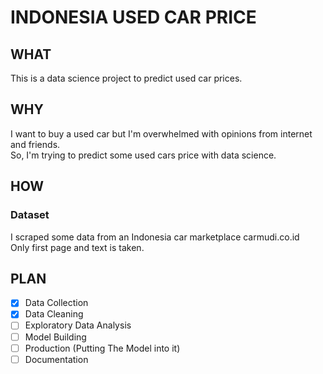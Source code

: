 # INDONESIA USED CAR PRICE

## WHAT
This is a data science project to predict used car prices.

## WHY
I want to buy a used car but I'm overwhelmed with opinions from internet and friends.  
So, I'm trying to predict some used cars price with data science.


## HOW
### Dataset
I scraped some data from an Indonesia car marketplace carmudi.co.id  
Only first page and text is taken.


## PLAN
- [x] Data Collection
- [x] Data Cleaning
- [ ] Exploratory Data Analysis
- [ ] Model Building
- [ ] Production (Putting The Model into it)
- [ ] Documentation
